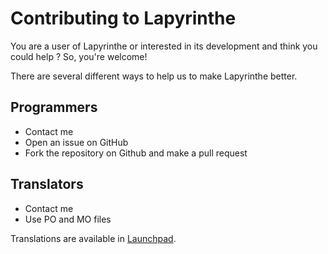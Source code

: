 Contributing to Lapyrinthe
==========================

You are a user of Lapyrinthe or interested in its development and think you could help ? So, you're welcome!

There are several different ways to help us to make Lapyrinthe better.


Programmers
-----------

* Contact me
* Open an issue on GitHub
* Fork the repository on Github and make a pull request


Translators
-----------

* Contact me
* Use PO and MO files

Translations are available in [Launchpad](https://translations.launchpad.net/lapyrinthe).
